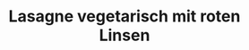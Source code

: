 ---
{"title":"Lasagne vegetarisch mit roten Linsen","tags":["Vegetarisch","Nudeln","Backen"],"ingredientList":[{"title":"","ingredients":["12 Lasagne Platten","2 Zwiebeln","2 Knoblauchzehen","2 Möhren","200g Staudensellerie","150g rote Linsen","2 Dosen gestückelte Tomaten","400ml Gemüsebrühe","200ml Weißwein","40g Tomatenmark","2 TL Oregano","1 TL Thymian","Pfeffer","Salz","1 Becher Creme Fraiche / Schmand","Geriebener Käse"]}]}
---